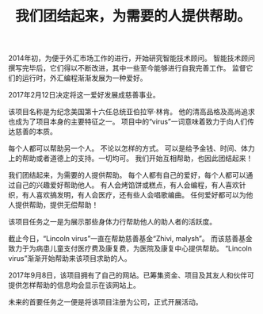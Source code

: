 ﻿---
layout: post

title: 我们团结起来，为需要的人提供帮助。
meta: 12.02.2017
cover_img: 2017.02.12/logo.png
cover_fit: contain

category: news

lang: cn
ref: lincoln-virus-start
---

2014年初，为便于外汇市场工作的进行，开始研究智能技术顾问。
智能技术顾问撰写完毕后，它们得以不断改进，其中一些至今能够进行自我完善工作。
监督它们的运行时，外汇编程渐渐发展为一种爱好。

2017年2月12日决定将这一爱好发展成慈善事业。

该项目名称是为纪念美国第十六任总统亚伯拉罕·林肯。
他的清高品格及高尚追求也成为了项目本身的主要特征之一。
项目中的“virus”一词意味着致力于向人们传达慈善的本质。

每个人都可以帮助另一个人。
不论以怎样的方式。
可以是给予金钱、时间、体力上的帮助或者道德上的支持。一切均可。
我们开始互相帮助，也因此团结起来！

我们团结起来，为需要的人提供帮助。
每个人都有自己的爱好，每个人都可以通过自己的兴趣爱好帮助他人。
有人会烤馅饼或糕点，有人会编程，有人喜欢针织，有人喜欢搞发明，有人会医疗，还有些人会唱歌编曲。
任何爱好都可以为他人提供帮助，提供无偿帮助！

该项目任务之一是为展示那些身体力行帮助他人的助人者的活跃度。

截止今日，“Lincoln virus”一直在帮助慈善基金“Zhivi, malysh”。
而该慈善基金致力于为病患儿童支付医疗费及康复费，为医院及康复中心提供帮助。
“Lincoln virus”渐渐开始帮助来该项目求助的人。

2017年9月8日，该项目拥有了自己的网站。已筹集资金、项目及其友人和伙伴可提供怎样帮助的信息均会显示在该网站上。

未来的首要任务之一便是将该项目注册为公司，正式开展活动。




